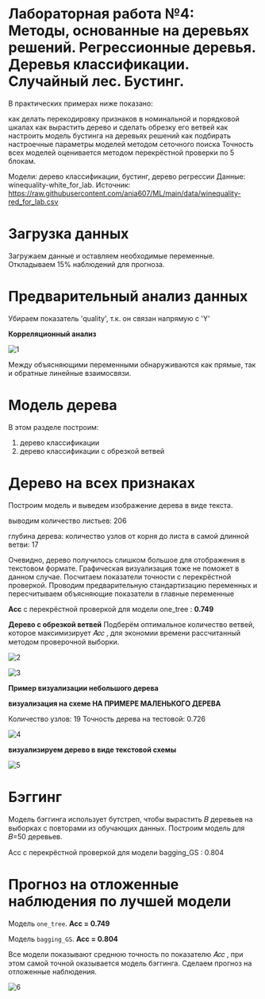 # Лабораторная работа №4: Методы, основанные на деревьях решений. Регрессионные деревья. Деревья классификации. Случайный лес. Бустинг.

В практических примерах ниже показано:

как делать перекодировку признаков в номинальной и порядковой шкалах
как вырастить дерево и сделать обрезку его ветвей
как настроить модель бустинга на деревьях решений
как подбирать настроечные параметры моделей методом сеточного поиска
Точность всех моделей оценивается методом перекрёстной проверки по 5 блокам.

Модели: дерево классификации, бустинг, дерево регрессии
Данные: winequality-white_for_lab. Источник: https://raw.githubusercontent.com/ania607/ML/main/data/winequality-red_for_lab.csv

# Загрузка данных

Загружаем данные и оставляем необходимые переменные. Откладываем 15% наблюдений для прогноза.

# Предварительный анализ данных

Убираем показатель 'quality', т.к. он связан напрямую с 'Y'

**Корреляционный анализ**

![1](https://user-images.githubusercontent.com/94290501/202782104-535030ef-d23f-4e75-a17d-55e2fc5dbc2c.jpg)

Между объясняющими переменными обнаруживаются как прямые, так и обратные линейные взаимосвязи.

# Модель дерева
В этом разделе построим:
1) дерево классификации
2) дерево классификации с обрезкой ветвей
# Дерево на всех признаках
Построим модель и выведем изображение дерева в виде текста.

выводим количество листьев: 206

глубина дерева: количество узлов от корня до листа в самой длинной ветви: 17

Очевидно, дерево получилось слишком большое для отображения в текстовом формате. 
Графическая визуализация тоже не поможет в данном случае. Посчитаем показатели точности с перекрёстной проверкой.
Проводим предварительную стандартизацию переменных и пересчитываем объясняющие показатели в главные переменные

**Acc** с перекрёстной проверкой 
для модели one_tree : **0.749**

**Дерево с обрезкой ветвей**
Подберём оптимальное количество ветвей, которое максимизирует  𝐴𝑐𝑐 , для экономии времени рассчитанный методом проверочной выборки.

![2](https://user-images.githubusercontent.com/94290501/202782126-e6c2e746-a823-4973-8449-bef1fc752a1b.jpg)

![3](https://user-images.githubusercontent.com/94290501/202782138-1c390c2a-93e5-4882-b2e6-9cbdc624812b.jpg)

**Пример визуализации небольшого дерева**

**визуализация на схеме НА ПРИМЕРЕ МАЛЕНЬКОГО ДЕРЕВА**

Количество узлов: 19 
Точность дерева на тестовой: 0.726

![4](https://user-images.githubusercontent.com/94290501/202782170-4ce47eb3-d3b1-4f84-8be2-89b13e7475ba.jpg)

**визуализируем дерево в виде текстовой схемы**

![5](https://user-images.githubusercontent.com/94290501/202782190-c003b747-8969-49ff-a470-ef2d4363f936.jpg)

# Бэггинг
Модель бэггинга использует бутстреп, чтобы вырастить  𝐵  деревьев на выборках с повторами из обучающих данных. Построим модель для  𝐵=50  деревьев.

Acc с перекрёстной проверкой 
для модели bagging_GS : 0.804


# Прогноз на отложенные наблюдения по лучшей модели

Модель `one_tree`. **Acc = 0.749**

Модель `bagging_GS`. **Acc = 0.804**

Все модели показывают среднюю точность по показателю  𝐴𝑐𝑐 , при этом самой точной оказывается модель бэггинга. Сделаем прогноз на отложенные наблюдения.

![6](https://user-images.githubusercontent.com/94290501/202782203-d106a976-a183-4e45-8715-55c8f15d601c.jpg)
